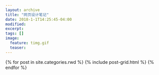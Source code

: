 ```yaml
---
layout: archive
title: "网页设计笔记"
date: 2018-1-1T14:25:45-04:00
modified:
excerpt:
tags: []
image: 
  feature: timg.gif
  teaser:
---
```



<div class="tiles">
{% for post in site.categories.rwd %}
  {% include post-grid.html %}
{% endfor %}
</div><!-- /.tiles 把所有categories 有 rwd 的列出来-->
